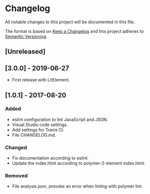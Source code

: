 # Changelog
All notable changes to this project will be documented in this file.

The format is based on [Keep a Changelog](http://keepachangelog.com/en/1.0.0/)
and this project adheres to [Semantic Versioning](http://semver.org/spec/v2.0.0.html).

## [Unreleased]
## [3.0.0] - 2019-06-27
- First release with LitElement.

## [1.0.1] - 2017-08-20
### Added
- eslint configuration to lint JavaScript and JSON.
- Visual Studio code settings.
- Add settings for Travis CI.
- File CHANGELOG.md.

### Changed
- Fix documentation according to eslint.
- Update the index.html according to polymer-2-element index.html.

### Removed
- File analysis.json, provoke an error when linting with polymer lint.
